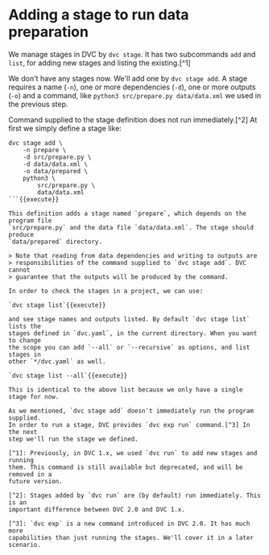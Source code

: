 # Adding a stage to run data preparation

We manage stages in DVC by `dvc stage`. It has two subcommands `add` and `list`,
for adding new stages and listing the existing.[^1]

We don't have any stages now. We'll add one by `dvc stage add`. A stage requires
a name (`-n`), one or more dependencies (`-d`), one or more outputs (`-o`) and a
command, like `python3 src/prepare.py data/data.xml` we used in the previous
step. 

Command supplied to the stage definition does not run immediately.[^2] At first we
simply define a stage like:

```
dvc stage add \
    -n prepare \
    -d src/prepare.py \
    -d data/data.xml \
    -o data/prepared \
    python3 \
        src/prepare.py \
        data/data.xml
```{{execute}}

This definition adds a stage named `prepare`, which depends on the program file
`src/prepare.py` and the data file `data/data.xml`. The stage should produce
`data/prepared` directory. 

> Note that reading from data dependencies and writing to outputs are
> responsibilities of the command supplied to `dvc stage add`. DVC cannot
> guarantee that the outputs will be produced by the command. 

In order to check the stages in a project, we can use: 

`dvc stage list`{{execute}}

and see stage names and outputs listed. By default `dvc stage list` lists the
stages defined in `dvc.yaml`, in the current directory. When you want to change
the scope you can add `--all` or `--recursive` as options, and list stages in
other `*/dvc.yaml` as well. 

`dvc stage list --all`{{execute}}

This is identical to the above list because we only have a single stage for now.

As we mentioned, `dvc stage add` doesn't immediately run the program supplied.
In order to run a stage, DVC provides `dvc exp run` command.[^3] In the next
step we'll run the stage we defined. 

[^1]: Previously, in DVC 1.x, we used `dvc run` to add new stages and running
them. This command is still available but deprecated, and will be removed in a
future version. 

[^2]: Stages added by `dvc run` are (by default) run immediately. This is an
important difference between DVC 2.0 and DVC 1.x.

[^3]: `dvc exp` is a new command introduced in DVC 2.0. It has much more
capabilities than just running the stages. We'll cover it in a later scenario.